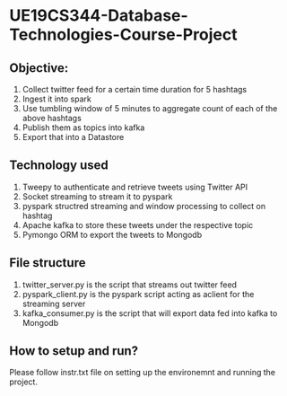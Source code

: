# UE19CS344-Database-Technologies-Course-Project

## Objective:
<ol>
  <li>Collect twitter feed for a certain time duration for 5 hashtags</li>
  <li>Ingest it into spark</li>
  <li>Use tumbling window of 5 minutes to aggregate count of each of the above hashtags</li>
  <li>Publish them as topics into kafka</li>
  <li>Export that into a Datastore</li>
</ol>

## Technology used
<ol>
  <li>Tweepy to authenticate and retrieve tweets using Twitter API</li>
  <li>Socket streaming to stream it to pyspark</li>
  <li>pyspark structred streaming and window processing to collect on hashtag</li>
  <li>Apache kafka to store these tweets under the respective topic</li>
  <li>Pymongo ORM to export the tweets to Mongodb </li>
</ol>

## File structure
<ol>
  <li>twitter_server.py is the script that streams out twitter feed</li>
  <li>pyspark_client.py is the pyspark script acting as aclient for the streaming server</li>
  <li>kafka_consumer.py is the script that will export data fed into kafka to Mongodb</li>
</ol>

## How to setup and run?
Please follow instr.txt file on setting up the environemnt and running the project.
